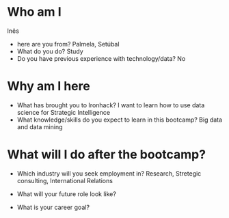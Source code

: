 # Who am I
Inês 

* here are you from?
Palmela, Setúbal
* What do you do?
Study
* Do you have previous experience with technology/data?
No

# Why am I here

* What has brought you to Ironhack?
I want to learn how to use data science for Strategic Intelligence
* What knowledge/skills do you expect to learn in this bootcamp?
Big data and data mining

# What will I do after the bootcamp?

* Which industry will you seek employment in?
Research, Stretegic consulting, International Relations
* What will your future role look like?

* What is your career goal?
